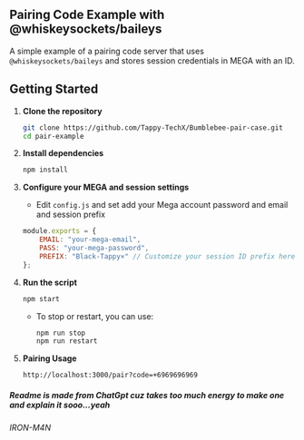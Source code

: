 ## Pairing Code Example with @whiskeysockets/baileys

A simple example of a pairing code server that uses `@whiskeysockets/baileys`  and stores session credentials in MEGA with an ID.

## Getting Started

1. **Clone the repository**
   ```bash
   git clone https://github.com/Tappy-TechX/Bumblebee-pair-case.git
   cd pair-example
   ```

2. **Install dependencies**
   ```bash
   npm install
   ```

3. **Configure your MEGA and session settings**
   - Edit `config.js` and set add your Mega account password and email and session prefix

   ```javascript
   module.exports = {
       EMAIL: "your-mega-email",
       PASS: "your-mega-password",
       PREFIX: "Black-Tappy×" // Customize your session ID prefix here
   };
   ```

4. **Run the script**

   ```bash
   npm start
   ```

   - To stop or restart, you can use:
     ```bash
     npm run stop
     npm run restart
     ```

5. **Pairing Usage**
     ```
     http://localhost:3000/pair?code=+6969696969
     ```

##### Readme is made from ChatGpt cuz takes too much energy to make one and explain it sooo...yeah
###### IRON-M4N
